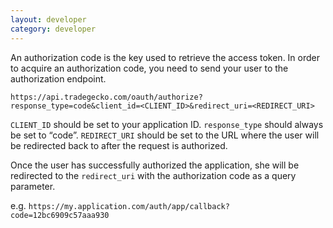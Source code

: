 ```yaml
---
layout: developer
category: developer
---
```

   An authorization code is the key used to retrieve the access token. 
   In order to acquire an authorization code, you need to send your user
   to the authorization endpoint.

  `https://api.tradegecko.com/oauth/authorize?response_type=code&client_id=<CLIENT_ID>&redirect_uri=<REDIRECT_URI>`

  `CLIENT_ID` should be set to your application ID. `response_type` should 
  always be set to “code”. `REDIRECT_URI` should be set to the URL where 
  the user will be redirected back to after the request is authorized.

  Once the user has successfully authorized the application, she will be redirected to
  the `redirect_uri` with the authorization code as a query parameter.

  e.g. `https://my.application.com/auth/app/callback?code=12bc6909c57aaa930`
